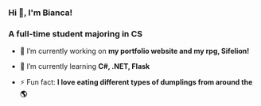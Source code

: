 ### Hi 👋, I'm Bianca!
<h3>A full-time student majoring in CS</h3>

- 🔭 I’m currently working on **my portfolio website and my rpg, Sifelion!**

- 🌱 I’m currently learning **C#, .NET, Flask**

- ⚡ Fun fact: **I love eating different types of dumplings from around the 🌎**
